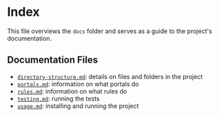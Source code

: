 # Index

This file overviews the `docs` folder and serves as a guide to the project's documentation.

## Documentation Files

* [`directory-structure.md`](./directory-structure.md): details on files and folders in the project
* [`portals.md`](./portals.md): information on what portals do
* [`rules.md`](./rules.md): information on what rules do
* [`testing.md`](./testing.md): running the tests
* [`usage.md`](./usage.md): installing and running the project
